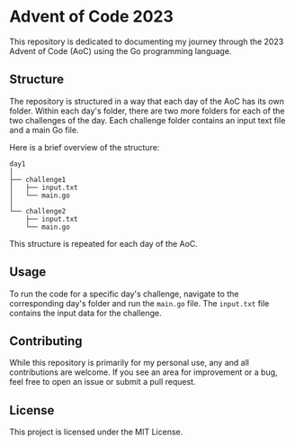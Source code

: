# Advent of Code 2023

This repository is dedicated to documenting my journey through the 2023 Advent of Code (AoC) using the Go programming language. 

## Structure

The repository is structured in a way that each day of the AoC has its own folder. Within each day's folder, there are two more folders for each of the two challenges of the day. Each challenge folder contains an input text file and a main Go file.

Here is a brief overview of the structure:

```
day1
│
├── challenge1
│   ├── input.txt
│   └── main.go
│
└── challenge2
    ├── input.txt
    └── main.go
```

This structure is repeated for each day of the AoC.

## Usage

To run the code for a specific day's challenge, navigate to the corresponding day's folder and run the `main.go` file. The `input.txt` file contains the input data for the challenge.

## Contributing

While this repository is primarily for my personal use, any and all contributions are welcome. If you see an area for improvement or a bug, feel free to open an issue or submit a pull request.

## License

This project is licensed under the MIT License.